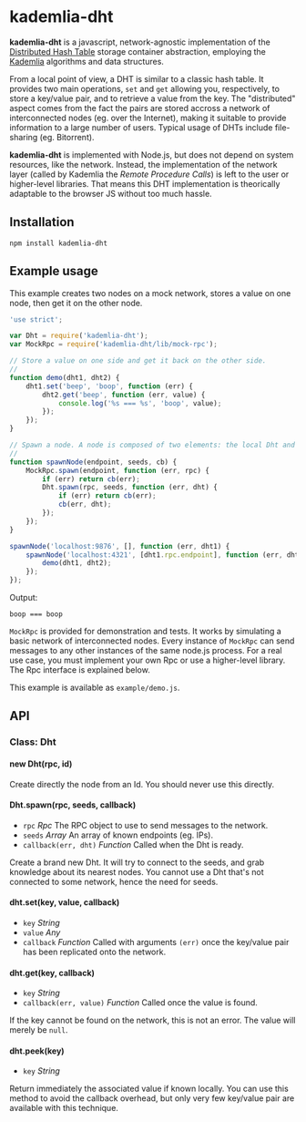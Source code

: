 # kademlia-dht

**kademlia-dht** is a javascript, network-agnostic implementation of the
[Distributed Hash Table](http://en.wikipedia.org/wiki/Distributed_hash_table)
storage container abstraction, employing the
[Kademlia](http://en.wikipedia.org/wiki/Kademlia) algorithms and data
structures.

From a local point of view, a DHT is similar to a classic hash table. It
provides two main operations, `set` and `get` allowing you, respectively,
to store a key/value pair, and to retrieve a value from the key. The
"distributed" aspect comes from the fact the pairs are stored accross a
network of interconnected nodes (eg. over the Internet), making it suitable
to provide information to a large number of users. Typical usage of DHTs
include file-sharing (eg. Bitorrent).

**kademlia-dht** is implemented with Node.js, but does not depend on system
resources, like the network. Instead, the implementation of the network layer
(called by Kademlia the *Remote Procedure Calls*) is left to the user or
higher-level libraries. That means this DHT implementation is theorically
adaptable to the browser JS without too much hassle.

## Installation

    npm install kademlia-dht

## Example usage

This example creates two nodes on a mock network, stores a value on
one node, then get it on the other node.

```js
'use strict';

var Dht = require('kademlia-dht');
var MockRpc = require('kademlia-dht/lib/mock-rpc');

// Store a value on one side and get it back on the other side.
//
function demo(dht1, dht2) {
    dht1.set('beep', 'boop', function (err) {
        dht2.get('beep', function (err, value) {
            console.log('%s === %s', 'boop', value);
        });
    });
}

// Spawn a node. A node is composed of two elements: the local Dht and the Rpc.
//
function spawnNode(endpoint, seeds, cb) {
    MockRpc.spawn(endpoint, function (err, rpc) {
        if (err) return cb(err);
        Dht.spawn(rpc, seeds, function (err, dht) {
            if (err) return cb(err);
            cb(err, dht);
        });
    });
}

spawnNode('localhost:9876', [], function (err, dht1) {
    spawnNode('localhost:4321', [dht1.rpc.endpoint], function (err, dht2) {
        demo(dht1, dht2);
    });
});
```

Output:

    boop === boop

`MockRpc` is provided for demonstration and tests. It works by simulating a
basic network of interconnected nodes. Every instance of `MockRpc` can send
messages to any other instances of the same node.js process. For a real
use case, you must implement your own Rpc or use a higher-level library. The
Rpc interface is explained below.

This example is available as `example/demo.js`.

## API

### Class: Dht

#### new Dht(rpc, id)

Create directly the node from an Id. You should never use this directly. 

#### Dht.spawn(rpc, seeds, callback)

  * `rpc` *Rpc* The RPC object to use to send messages to the network.
  * `seeds` *Array* An array of known endpoints (eg. IPs).
  * `callback(err, dht)` *Function* Called when the Dht is ready.

Create a brand new Dht. It will try to connect to the seeds, and grab
knowledge about its nearest nodes. You cannot use a Dht that's not connected
to some network, hence the need for seeds.

#### dht.set(key, value, callback)

  * `key` *String*
  * `value` *Any*
  * `callback` *Function* Called with arguments `(err)` once the key/value pair
    has been replicated onto the network.

#### dht.get(key, callback)

  * `key` *String*
  * `callback(err, value)` *Function* Called once the value is found.

If the key cannot be found on the network, this is not an error. The value
will merely be `null`.

#### dht.peek(key)

  * `key` *String*

Return immediately the associated value if known locally. You can use this
method to avoid the callback overhead, but only very few key/value pair are
available with this technique.
